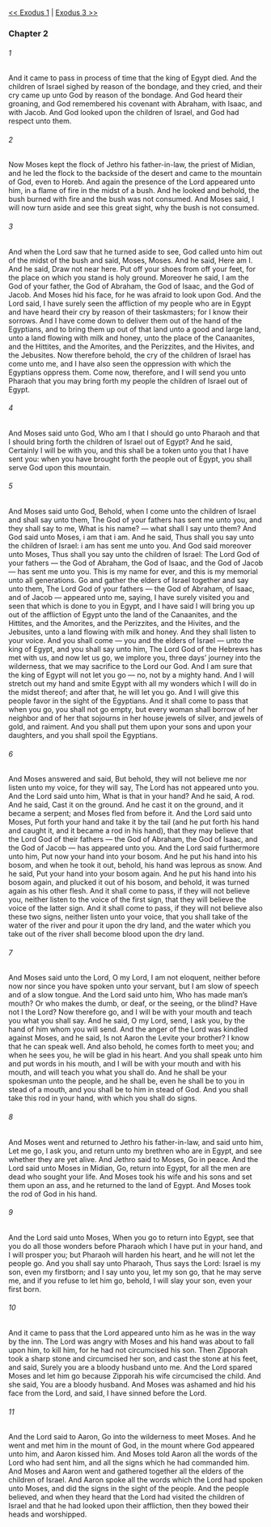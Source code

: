 [<< Exodus 1](Exodus%201.md)  |  [Exodus 3 >>](Exodus%203.md)

### Chapter 2
###### 1
And it came to pass in process of time that the king of Egypt died. And the children of Israel sighed by reason of the bondage, and they cried, and their cry came up unto God by reason of the bondage. And God heard their groaning, and God remembered his covenant with Abraham, with Isaac, and with Jacob. And God looked upon the children of Israel, and God had respect unto them.

###### 2
Now Moses kept the flock of Jethro his father-in-law, the priest of Midian, and he led the flock to the backside of the desert and came to the mountain of God, even to Horeb. And again the presence of the Lord appeared unto him, in a flame of fire in the midst of a bush. And he looked and behold, the bush burned with fire and the bush was not consumed. And Moses said, I will now turn aside and see this great sight, why the bush is not consumed.

###### 3
And when the Lord saw that he turned aside to see, God called unto him out of the midst of the bush and said, Moses, Moses. And he said, Here am I. And he said, Draw not near here. Put off your shoes from off your feet, for the place on which you stand is holy ground. Moreover he said, I am the God of your father, the God of Abraham, the God of Isaac, and the God of Jacob. And Moses hid his face, for he was afraid to look upon God. And the Lord said, I have surely seen the affliction of my people who are in Egypt and have heard their cry by reason of their taskmasters; for I know their sorrows. And I have come down to deliver them out of the hand of the Egyptians, and to bring them up out of that land unto a good and large land, unto a land flowing with milk and honey, unto the place of the Canaanites, and the Hittites, and the Amorites, and the Perizzites, and the Hivites, and the Jebusites. Now therefore behold, the cry of the children of Israel has come unto me, and I have also seen the oppression with which the Egyptians oppress them. Come now, therefore, and I will send you unto Pharaoh that you may bring forth my people the children of Israel out of Egypt.

###### 4
And Moses said unto God, Who am I that I should go unto Pharaoh and that I should bring forth the children of Israel out of Egypt? And he said, Certainly I will be with you, and this shall be a token unto you that I have sent you: when you have brought forth the people out of Egypt, you shall serve God upon this mountain.

###### 5
And Moses said unto God, Behold, when I come unto the children of Israel and shall say unto them, The God of your fathers has sent me unto you, and they shall say to me, What is his name? — what shall I say unto them? And God said unto Moses, i am that i am. And he said, Thus shall you say unto the children of Israel: i am has sent me unto you. And God said moreover unto Moses, Thus shall you say unto the children of Israel: The Lord God of your fathers — the God of Abraham, the God of Isaac, and the God of Jacob — has sent me unto you. This is my name for ever, and this is my memorial unto all generations. Go and gather the elders of Israel together and say unto them, The Lord God of your fathers — the God of Abraham, of Isaac, and of Jacob — appeared unto me, saying, I have surely visited you and seen that which is done to you in Egypt, and I have said I will bring you up out of the affliction of Egypt unto the land of the Canaanites, and the Hittites, and the Amorites, and the Perizzites, and the Hivites, and the Jebusites, unto a land flowing with milk and honey. And they shall listen to your voice. And you shall come — you and the elders of Israel — unto the king of Egypt, and you shall say unto him, The Lord God of the Hebrews has met with us, and now let us go, we implore you, three days’ journey into the wilderness, that we may sacrifice to the Lord our God. And I am sure that the king of Egypt will not let you go — no, not by a mighty hand. And I will stretch out my hand and smite Egypt with all my wonders which I will do in the midst thereof; and after that, he will let you go. And I will give this people favor in the sight of the Egyptians. And it shall come to pass that when you go, you shall not go empty, but every woman shall borrow of her neighbor and of her that sojourns in her house jewels of silver, and jewels of gold, and raiment. And you shall put them upon your sons and upon your daughters, and you shall spoil the Egyptians.

###### 6
And Moses answered and said, But behold, they will not believe me nor listen unto my voice, for they will say, The Lord has not appeared unto you. And the Lord said unto him, What is that in your hand? And he said, A rod. And he said, Cast it on the ground. And he cast it on the ground, and it became a serpent; and Moses fled from before it. And the Lord said unto Moses, Put forth your hand and take it by the tail (and he put forth his hand and caught it, and it became a rod in his hand), that they may believe that the Lord God of their fathers — the God of Abraham, the God of Isaac, and the God of Jacob — has appeared unto you. And the Lord said furthermore unto him, Put now your hand into your bosom. And he put his hand into his bosom, and when he took it out, behold, his hand was leprous as snow. And he said, Put your hand into your bosom again. And he put his hand into his bosom again, and plucked it out of his bosom, and behold, it was turned again as his other flesh. And it shall come to pass, if they will not believe you, neither listen to the voice of the first sign, that they will believe the voice of the latter sign. And it shall come to pass, if they will not believe also these two signs, neither listen unto your voice, that you shall take of the water of the river and pour it upon the dry land, and the water which you take out of the river shall become blood upon the dry land.

###### 7
And Moses said unto the Lord, O my Lord, I am not eloquent, neither before now nor since you have spoken unto your servant, but I am slow of speech and of a slow tongue. And the Lord said unto him, Who has made man’s mouth? Or who makes the dumb, or deaf, or the seeing, or the blind? Have not I the Lord? Now therefore go, and I will be with your mouth and teach you what you shall say. And he said, O my Lord, send, I ask you, by the hand of him whom you will send. And the anger of the Lord was kindled against Moses, and he said, Is not Aaron the Levite your brother? I know that he can speak well. And also behold, he comes forth to meet you; and when he sees you, he will be glad in his heart. And you shall speak unto him and put words in his mouth, and I will be with your mouth and with his mouth, and will teach you what you shall do. And he shall be your spokesman unto the people, and he shall be, even he shall be to you in stead of a mouth, and you shall be to him in stead of God. And you shall take this rod in your hand, with which you shall do signs.

###### 8
And Moses went and returned to Jethro his father-in-law, and said unto him, Let me go, I ask you, and return unto my brethren who are in Egypt, and see whether they are yet alive. And Jethro said to Moses, Go in peace. And the Lord said unto Moses in Midian, Go, return into Egypt, for all the men are dead who sought your life. And Moses took his wife and his sons and set them upon an ass, and he returned to the land of Egypt. And Moses took the rod of God in his hand.

###### 9
And the Lord said unto Moses, When you go to return into Egypt, see that you do all those wonders before Pharaoh which I have put in your hand, and I will prosper you; but Pharaoh will harden his heart, and he will not let the people go. And you shall say unto Pharaoh, Thus says the Lord: Israel is my son, even my firstborn; and I say unto you, let my son go, that he may serve me, and if you refuse to let him go, behold, I will slay your son, even your first born.

###### 10
And it came to pass that the Lord appeared unto him as he was in the way by the inn. The Lord was angry with Moses and his hand was about to fall upon him, to kill him, for he had not circumcised his son. Then Zipporah took a sharp stone and circumcised her son, and cast the stone at his feet, and said, Surely you are a bloody husband unto me. And the Lord spared Moses and let him go because Zipporah his wife circumcised the child. And she said, You are a bloody husband. And Moses was ashamed and hid his face from the Lord, and said, I have sinned before the Lord.

###### 11
And the Lord said to Aaron, Go into the wilderness to meet Moses. And he went and met him in the mount of God, in the mount where God appeared unto him, and Aaron kissed him. And Moses told Aaron all the words of the Lord who had sent him, and all the signs which he had commanded him. And Moses and Aaron went and gathered together all the elders of the children of Israel. And Aaron spoke all the words which the Lord had spoken unto Moses, and did the signs in the sight of the people. And the people believed, and when they heard that the Lord had visited the children of Israel and that he had looked upon their affliction, then they bowed their heads and worshipped.